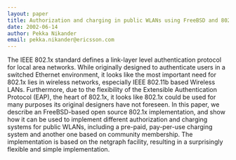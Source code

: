 ```yaml
---
layout: paper
title: Authorization and charging in public WLANs using FreeBSD and 802.1x
date: 2002-06-14
author: Pekka Nikander
email: pekka.nikander@ericsson.com
---
```

The IEEE 802.1x standard defines a link-layer level authentication protocol for local area networks. While originally designed to authenticate users in a switched Ethernet environment, it looks like the most important need for 802.1x lies in wireless networks, especially IEEE 802.11b based Wireless LANs. Furthermore, due to the flexibility of the Extensible Authentication Protocol (EAP), the heart of 802.1x, it looks like 802.1x could be used for many purposes its original designers have not foreseen.
In this paper, we describe an FreeBSD-based open source 802.1x implementation, and show how it can be used to implement different authorization and charging systems for public WLANs, including a pre-paid, pay-per-use charging system and another one based on community membership. The implementation is based on the netgraph facility, resulting in a surprisingly flexible and simple implementation. 
